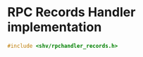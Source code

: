 # RPC Records Handler implementation

```c
#include <shv/rpchandler_records.h>
```

```{autodoxygenfile} shv/rpchandler_records.h
```
